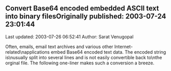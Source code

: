 ## Convert Base64 encoded embedded ASCII text into binary filesOriginally published: 2003-07-24 23:01:44 
Last updated: 2003-07-26 06:52:41 
Author: Sarat Venugopal 
 
Often, emails, email text archives and various other Internet-related\napplications embed Base64 encoded text data. The encoded string is\nusually split into several lines and is not easily convertible back to\nthe orginal file. The following one-liner makes such a conversion a breeze.